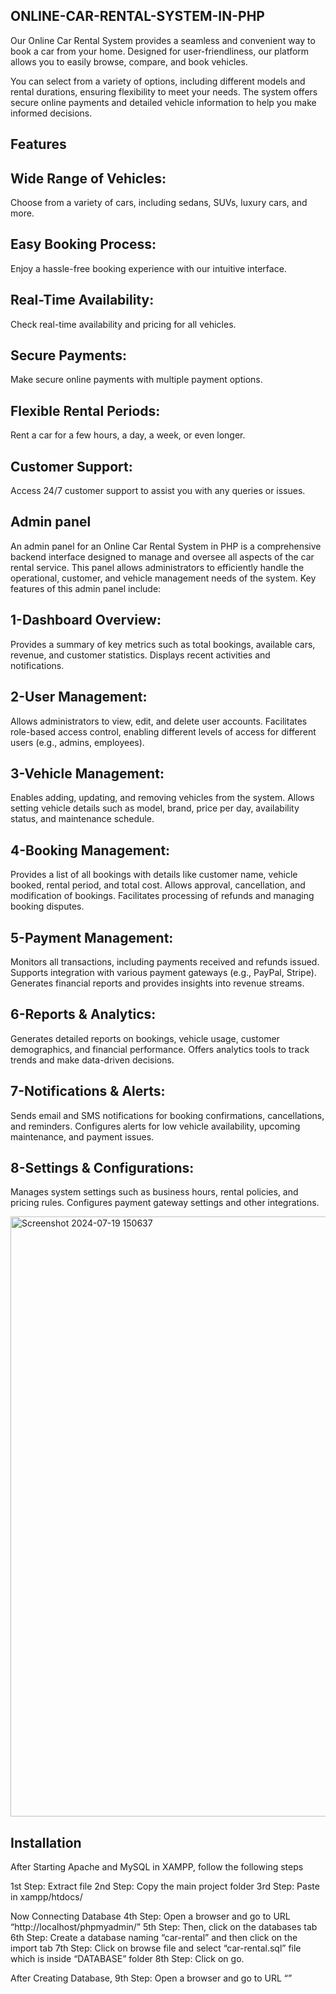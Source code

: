 ## **ONLINE-CAR-RENTAL-SYSTEM-IN-PHP**

Our Online Car Rental System provides a seamless and convenient way to book a car from your home. Designed for user-friendliness, our platform allows you to easily browse, compare, and book vehicles.

You can select from a variety of options, including different models and rental durations, ensuring flexibility to meet your needs. The system offers secure online payments and detailed vehicle information to help you make informed decisions.

 ## **Features**

## Wide Range of Vehicles:
Choose from a variety of cars, including sedans, SUVs, luxury cars, and more.
## Easy Booking Process:
Enjoy a hassle-free booking experience with our intuitive interface.
## Real-Time Availability:
Check real-time availability and pricing for all vehicles.
## Secure Payments:
Make secure online payments with multiple payment options.
## Flexible Rental Periods: 
Rent a car for a few hours, a day, a week, or even longer.
## Customer Support:
Access 24/7 customer support to assist you with any queries or issues.

## **Admin panel**

An admin panel for an Online Car Rental System in PHP is a comprehensive backend interface designed to manage and oversee all aspects of the car rental service. This panel allows administrators to efficiently handle the operational, customer, and vehicle management needs of the system. Key features of this admin panel include:

## 1-Dashboard Overview:
Provides a summary of key metrics such as total bookings, available cars, revenue, and customer statistics.
Displays recent activities and notifications.
## 2-User Management:
Allows administrators to view, edit, and delete user accounts.
Facilitates role-based access control, enabling different levels of access for different users (e.g., admins, employees).
## 3-Vehicle Management:
Enables adding, updating, and removing vehicles from the system.
Allows setting vehicle details such as model, brand, price per day, availability status, and maintenance schedule.
## 4-Booking Management:
Provides a list of all bookings with details like customer name, vehicle booked, rental period, and total cost.
Allows approval, cancellation, and modification of bookings.
Facilitates processing of refunds and managing booking disputes.
## 5-Payment Management:
Monitors all transactions, including payments received and refunds issued.
Supports integration with various payment gateways (e.g., PayPal, Stripe).
Generates financial reports and provides insights into revenue streams.
## 6-Reports & Analytics:
Generates detailed reports on bookings, vehicle usage, customer demographics, and financial performance.
Offers analytics tools to track trends and make data-driven decisions.
## 7-Notifications & Alerts:
Sends email and SMS notifications for booking confirmations, cancellations, and reminders.
Configures alerts for low vehicle availability, upcoming maintenance, and payment issues.
## 8-Settings & Configurations:
Manages system settings such as business hours, rental policies, and pricing rules.
Configures payment gateway settings and other integrations.


<img width="960" alt="Screenshot 2024-07-19 150637" src="https://github.com/user-attachments/assets/83d1eda1-81e4-4045-b28d-1e3c3b35d239">



## **Installation**

After Starting Apache and MySQL in XAMPP, follow the following steps

1st Step: Extract file
2nd Step: Copy the main project folder
3rd Step: Paste in xampp/htdocs/

Now Connecting Database
4th Step: Open a browser and go to URL “http://localhost/phpmyadmin/”
5th Step: Then, click on the databases tab
6th Step: Create a database naming “car-rental” and then click on the import tab
7th Step: Click on browse file and select “car-rental.sql” file which is inside “DATABASE” folder
8th Step: Click on go.

After Creating Database,
9th Step: Open a browser and go to URL “”
